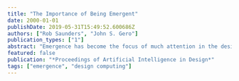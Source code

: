 ```yaml
---
title: "The Importance of Being Emergent"
date: 2000-01-01
publishDate: 2019-05-31T15:49:52.600686Z
authors: ["Rob Saunders", "John S. Gero"]
publication_types: ["1"]
abstract: "Emergence has become the focus of much attention in the design computing research in recent years as one of only a small number of design processes that can expand a design space and hence facilitate creative designing as defined by Gero (1990). This poster presentation examines the requirements for a computational model of design emergence and suggests that many existing computational systems lack the processes required to model design emergence. This poster proposes a process called adaptive novelty detection to support computational models of design emergence."
featured: false
publication: "*Proceedings of Artificial Intelligence in Design*"
tags: ["emergence", "design computing"]
---
```


